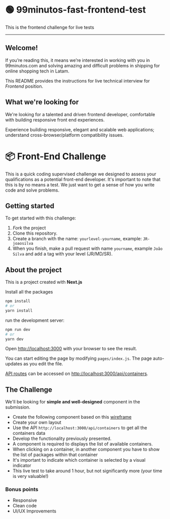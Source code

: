 # 🟢 99minutos-fast-frontend-test
This is the frontend challenge for live tests

***
## Welcome!
If you’re reading this, it means we’re interested in working with you in 99minutos.com and solving amazing and difficult problems in shipping for online shopping tech in Latam.

This README provides the instructions for live technical interview for *Frontend* position.

## What we're looking for
We're looking for a talented and driven frontend developer, comfortable with building responsive front end experiences.

Experience building responsive, elegant and scalable web applications; understand cross-browser/platform compatibility issues.

# 📦 Front-End Challenge
This is a quick coding supervised challenge we designed to assess your qualifications as a potential front-end developer. It's important to note that this is by no means a test. We just want to get a sense of how you write code and solve problems.

## Getting started
To get started with this challenge:
1) *Fork* the project
2) Clone this repository.
3) Create a branch with the name: ``yourlevel-yourname``, example: ``JR-joaosilva``
4) When you finish, make a pull request with name ``yourname``, example ``João Silva`` and add a tag with your level (JR/MD/SR).

## About the project
This is a project created with **Next.js**

Install all the packages

```bash
npm install
# or
yarn install
```

run the development server:

```bash
npm run dev
# or
yarn dev
```

Open [http://localhost:3000](http://localhost:3000) with your browser to see the result.

You can start editing the page by modifying `pages/index.js`. The page auto-updates as you edit the file.

[API routes](https://nextjs.org/docs/api-routes/introduction) can be accessed on [http://localhost:3000/api/containers](http://localhost:3000/api/containers).

## The Challenge
We'll be looking for **simple and well-designed** component in the submission.

- Create the following component based on this [wireframe](https://balsamiq.cloud/s9uk38d/pos321o) 
- Create your own layout
- Use the API `http://localhost:3000/api/containers` to get all the containers data
- Develop the functionality previously presented.
- A component is required to displays the list of available containers.
- When clicking on a container, in another component you have to show the list of packages within that container
- It's important to indicate which container is selected by a visual indicator
- This live test to take around 1 hour, but not significantly more (your time is very valuable!)

### Bonus points
- Responsive
- Clean code
- UI/UX Improvements


